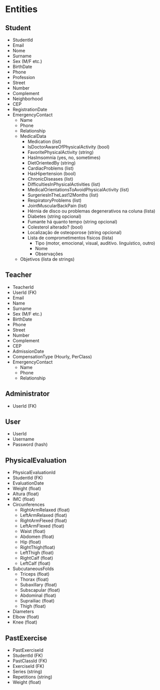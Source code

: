 # Entities

## Student
- StudentId
- Email
- Nome
- Surname
- Sex (M/F etc.)
- BirthDate
- Phone
- Profession
- Street
- Number
- Complement
- Neighborhood
- CEP
- RegistrationDate
- EmergencyContact
    - Name
    - Phone
    - Relationship
  - MedicalData
    - Medication (list)
    - IsDoctorAwareOfPhysicalActivity (bool)
    - FavoritePhysicalActivity (string)
    - HasImsomnia (yes, no, sometimes)
    - DietOrientedBy (string)
    - CardiacProblems (list)
    - HasHipertension (bool)
    - ChronicDiseases (list)
    - DifficultiesInPhysicalActivities (list)
    - MedicalOrientationsToAvoidPhysicalActivity (list)
    - SurgeriesInTheLast12Months (list)
    - RespiratoryProblems (list)
    - JointMuscularBackPain (list)
    - Hérnia de disco ou problemas degenerativos na coluna (lista)
    - Diabetes (string opcional)
    - Fumante há quanto tempo (string opcional)
    - Colesterol alterado? (bool)
    - Localização de osteoporose (string opcional)
    - Lista de comprometimentos físicos (lista)
      - Tipo (motor, emocional, visual, auditivo. linguístico, outro)
      - Nome
      - Observações
  - Objetivos (lista de strings)

## Teacher
- TeacherId
- UserId (FK)
- Email
- Name
- Surname
- Sex (M/F etc.)
- BirthDate
- Phone
- Street
- Number
- Complement
- CEP
- AdmissionDate
- CompensationType (Hourly, PerClass)
- EmergencyContact
    - Name
    - Phone
    - Relationship

## Administrator
- UserId (FK)

## User
- UserId
- Username
- Password (hash)

## PhysicalEvaluation
- PhysicalEvaluationId
- StudentId (FK)
- EvaluationDate
- Weight (float)
- Altura (float)
- IMC (float)
- Circunferences
  - RightArmRelaxed (float)
  - LeftArmRelaxed (float)
  - RightArmFlexed (float)
  - LeftArmFlexed (float)
  - Waist (float)
  - Abdomen (float)
  - Hip (float)
  - RightThigh(float)
  - LeftThigh (float)
  - RightCalf (float)
  - LeftCalf (float)
- SubcutaneousFolds
  - Triceps (float)
  - Thorax (float)
  - Subaxillary (float)
  - Subscapular (float)
  - Abdominal (float)
  - Suprailiac (float)
  - Thigh (float)
- Diameters
- Elbow (float)
- Knee (float)

## PastExercise
- PastExerciseId
- StudentId (FK)
- PastClassId (FK)
- ExerciseId (FK)
- Series (string)
- Repetitions (string)
- Weight (float)
